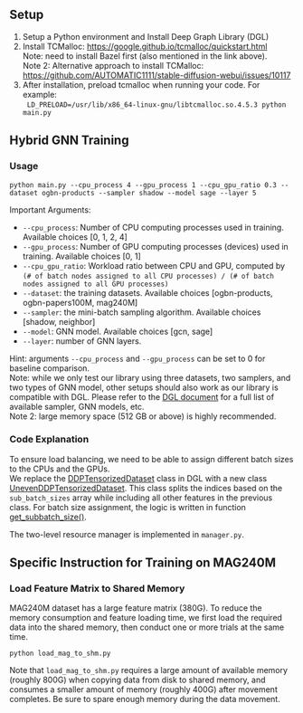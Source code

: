 ## Setup

1. Setup a Python environment and Install Deep Graph Library (DGL)
2. Install TCMalloc:  https://google.github.io/tcmalloc/quickstart.html  
Note: need to install Bazel first (also mentioned in the link above).   
Note 2: Alternative approach to install TCMalloc: https://github.com/AUTOMATIC1111/stable-diffusion-webui/issues/10117
3. After installation, preload tcmalloc when running your code. For example:   
``` LD_PRELOAD=/usr/lib/x86_64-linux-gnu/libtcmalloc.so.4.5.3 python main.py```


## Hybrid GNN Training
### Usage
  ```
  python main.py --cpu_process 4 --gpu_process 1 --cpu_gpu_ratio 0.3 --dataset ogbn-products --sampler shadow --model sage --layer 5
  ```
  Important Arguments: 
  - `--cpu_process`: Number of CPU computing processes used in training. Available choices [0, 1, 2, 4]
  - `--gpu_process`: Number of GPU computing processes (devices) used in training. Available choices [0, 1]
  - `--cpu_gpu_ratio`: Workload ratio between CPU and GPU, computed by
    `(# of batch nodes assigned to all CPU processes) / (# of batch nodes assigned to all GPU processes)`
  - `--dataset`: the training datasets. Available choices [ogbn-products, ogbn-papers100M, mag240M]
  - `--sampler`: the mini-batch sampling algorithm. Available choices [shadow, neighbor]
  - `--model`: GNN model. Available choices [gcn, sage]
  - `--layer`: number of GNN layers.
  
  Hint: arguments `--cpu_process` and `--gpu_process` can be set to 0 for baseline comparison.  
  Note: while we only test our library using three datasets, two samplers, and two types of GNN model, other setups should also work as our library is compatible with DGL. Please refer to the [DGL document](https://docs.dgl.ai) for a full list of available sampler, GNN models, etc.  
  Note 2: large memory space (512 GB or above) is highly recommended. 

### Code Explanation

To ensure load balancing, we need to be able to assign different batch sizes to the CPUs and the GPUs.  
We replace the [DDPTensorizedDataset](https://github.com/dmlc/dgl/blob/7b1639f1aacb006fa65ef8cef09c49f5219bd5c1/python/dgl/dataloading/dataloader.py#L252)
class in DGL with a new class [UnevenDDPTensorizedDataset](https://github.com/jasonlin316/HiPC23/blob/main/main.py#L95). 
This class splits the indices based on the `sub_batch_sizes` array while including all other features in the previous class.
For batch size assignment, the logic is written in function 
[get_subbatch_size()](https://github.com/jasonlin316/HiPC23/blob/main/main.py#L230).

The two-level resource manager is implemented in ```manager.py```.


## Specific Instruction for Training on MAG240M
### Load Feature Matrix to Shared Memory
MAG240M dataset has a large feature matrix (380G). To reduce the memory consumption and feature loading time,
we first load the required data into the shared memory, then conduct one or more trials at the same time.
  ```
  python load_mag_to_shm.py
  ```
Note that `load_mag_to_shm.py` requires a large amount of available memory (roughly 800G) when copying data
from disk to shared memory, and consumes a smaller amount of memory (roughly 400G) after movement completes.
Be sure to spare enough memory during the data movement.
